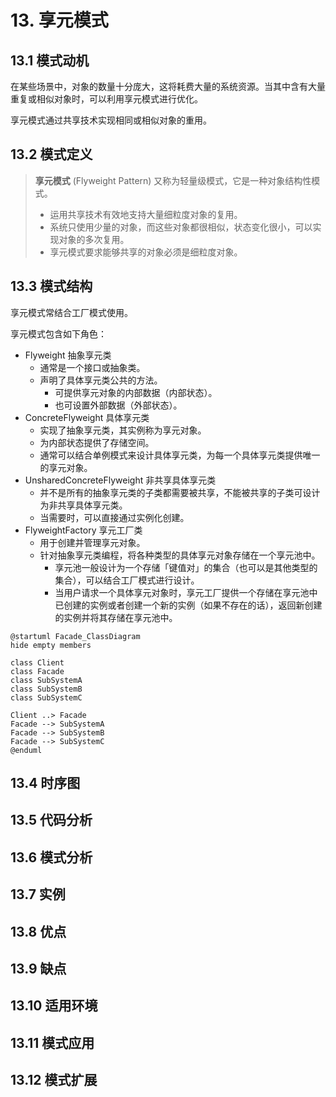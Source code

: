 # 13. 享元模式

## 13.1 模式动机

在某些场景中，对象的数量十分庞大，这将耗费大量的系统资源。当其中含有大量重复或相似对象时，可以利用享元模式进行优化。

享元模式通过共享技术实现相同或相似对象的重用。

## 13.2 模式定义

> **享元模式** (Flyweight Pattern) 又称为轻量级模式，它是一种对象结构性模式。  
>  
> - 运用共享技术有效地支持大量细粒度对象的复用。  
> - 系统只使用少量的对象，而这些对象都很相似，状态变化很小，可以实现对象的多次复用。  
> - 享元模式要求能够共享的对象必须是细粒度对象。

## 13.3 模式结构

享元模式常结合工厂模式使用。  

享元模式包含如下角色：  

- Flyweight 抽象享元类
  - 通常是一个接口或抽象类。  
  - 声明了具体享元类公共的方法。
    - 可提供享元对象的内部数据（内部状态）。  
    - 也可设置外部数据（外部状态）。  
- ConcreteFlyweight 具体享元类
  - 实现了抽象享元类，其实例称为享元对象。  
  - 为内部状态提供了存储空间。  
  - 通常可以结合单例模式来设计具体享元类，为每一个具体享元类提供唯一的享元对象。  
- UnsharedConcreteFlyweight 非共享具体享元类
  - 并不是所有的抽象享元类的子类都需要被共享，不能被共享的子类可设计为非共享具体享元类。  
  - 当需要时，可以直接通过实例化创建。
- FlyweightFactory 享元工厂类
  - 用于创建并管理享元对象。
  - 针对抽象享元类编程，将各种类型的具体享元对象存储在一个享元池中。  
    - 享元池一般设计为一个存储「键值对」的集合（也可以是其他类型的集合），可以结合工厂模式进行设计。  
    - 当用户请求一个具体享元对象时，享元工厂提供一个存储在享元池中已创建的实例或者创建一个新的实例（如果不存在的话），返回新创建的实例并将其存储在享元池中。

```PlantUML
@startuml Facade_ClassDiagram
hide empty members

class Client
class Facade
class SubSystemA
class SubSystemB
class SubSystemC

Client ..> Facade
Facade --> SubSystemA
Facade --> SubSystemB
Facade --> SubSystemC
@enduml
```

## 13.4 时序图

## 13.5 代码分析

## 13.6 模式分析

## 13.7 实例

## 13.8 优点

## 13.9 缺点

## 13.10 适用环境

## 13.11 模式应用

## 13.12 模式扩展
